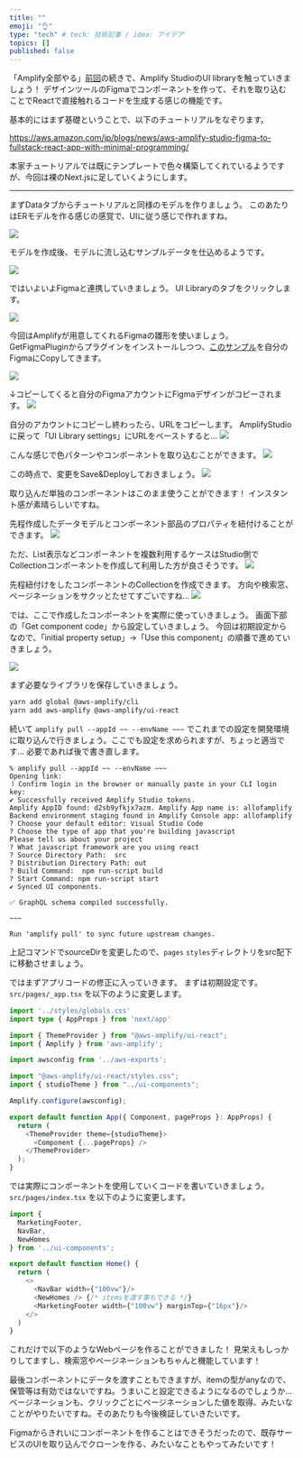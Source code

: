 ```yaml
---
title: ""
emoji: "👌"
type: "tech" # tech: 技術記事 / idea: アイデア
topics: []
published: false
---
```


「Amplify全部やる」[前回](/articles/40f9353f24cc7c.md)の続きで、Amplify StudioのUI libraryを触っていきましょう！
デザインツールのFigmaでコンポーネントを作って、それを取り込むことでReactで直接触れるコードを生成する感じの機能です。


基本的にはまず基礎ということで、以下のチュートリアルをなぞります。

https://aws.amazon.com/jp/blogs/news/aws-amplify-studio-figma-to-fullstack-react-app-with-minimal-programming/

本家チュートリアルでは既にテンプレートで色々構築してくれているようですが、今回は裸のNext.jsに足していくようにします。

---

まずDataタブからチュートリアルと同様のモデルを作りましょう。
このあたりはERモデルを作る感じの感覚で、UIに従う感じで作れますね。

![](/images/1f37a13a177e27/1.png)

モデルを作成後、モデルに流し込むサンプルデータを仕込めるようです。

![](/images/1f37a13a177e27/2.png)

ではいよいよFigmaと連携していきましょう。
UI Libraryのタブをクリックします。

![](/images/1f37a13a177e27/3.png)

今回はAmplifyが用意してくれるFigmaの雛形を使いましょう。
GetFigmaPluginからプラグインをインストールしつつ、[このサンプル](https://www.figma.com/community/file/1047600760128127424)を自分のFigmaにCopyしてきます。

![](/images/1f37a13a177e27/4.png)

↓コピーしてくると自分のFigmaアカウントにFigmaデザインがコピーされます。
![](/images/1f37a13a177e27/5.png)

自分のアカウントにコピーし終わったら、URLをコピーします。
AmplifyStudioに戻って「UI Library settings」にURLをペーストすると…
![](/images/1f37a13a177e27/6.png)


こんな感じで色パターンやコンポーネントを取り込むことができます。
![](/images/1f37a13a177e27/9.png)

この時点で、変更をSave&Deployしておきましょう。
![](/images/1f37a13a177e27/10.png)

取り込んだ単独のコンポーネントはこのまま使うことができます！
インスタント感が素晴らしいですね。

先程作成したデータモデルとコンポーネント部品のプロパティを紐付けることができます。
![](/images/1f37a13a177e27/screencapture-ap-northeast-1-admin-amplifyapp-admin-d2sb9yfkjx7azm-staging-components-editor-c-cs2PwJt2Ao84qCaXAD-2022-12-10-00_13_53.png)

ただ、List表示などコンポーネントを複数利用するケースはStudio側でCollectionコンポーネントを作成して利用した方が良さそうです。
![](/images/1f37a13a177e27/8.png)

先程紐付けをしたコンポーネントのCollectionを作成できます。
方向や検索窓、ページネーションをサクッとたせてすごいですね…
![](/images/1f37a13a177e27/7.png)

では、ここで作成したコンポーネントを実際に使っていきましょう。
画面下部の「Get component code」から設定していきましょう。
今回は初期設定からなので、「initial property setup」→「Use this component」の順番で進めていきましょう。

![](/images/1f37a13a177e27/last.png)



まず必要なライブラリを保存していきましょう。

```sh
yarn add global @aws-amplify/cli
yarn add aws-amplify @aws-amplify/ui-react
```
続いて `amplify pull --appId ~~ --envName ~~~` でこれまでの設定を開発環境に取り込んで行きましょう。ここでも設定を求められますが、ちょっと適当です…
必要であれば後で書き直します。

```
% amplify pull --appId ~~ --envName ~~~
Opening link: 
⠸ Confirm login in the browser or manually paste in your CLI login key:
✔ Successfully received Amplify Studio tokens.
Amplify AppID found: d2sb9yfkjx7azm. Amplify App name is: allofamplify
Backend environment staging found in Amplify Console app: allofamplify
? Choose your default editor: Visual Studio Code
? Choose the type of app that you're building javascript
Please tell us about your project
? What javascript framework are you using react
? Source Directory Path:  src
? Distribution Directory Path: out
? Build Command:  npm run-script build
? Start Command: npm run-script start
✔ Synced UI components.

✅ GraphQL schema compiled successfully.

~~~

Run 'amplify pull' to sync future upstream changes.
```

上記コマンドでsourceDirを変更したので、`pages` `styles`ディレクトリをsrc配下に移動させましょう。

ではまずアプリコードの修正に入っていきます。
まずは初期設定です。
`src/pages/_app.tsx` を以下のように変更します。

```ts
import '../styles/globals.css'
import type { AppProps } from 'next/app'

import { ThemeProvider } from "@aws-amplify/ui-react";
import { Amplify } from 'aws-amplify';

import awsconfig from '../aws-exports';

import "@aws-amplify/ui-react/styles.css";
import { studioTheme } from "../ui-components";

Amplify.configure(awsconfig);

export default function App({ Component, pageProps }: AppProps) {
  return (
    <ThemeProvider theme={studioTheme}>
      <Component {...pageProps} />
    </ThemeProvider>
  );
}
```

では実際にコンポーネントを使用していくコードを書いていきましょう。
`src/pages/index.tsx` を以下のように変更します。


```ts
import { 
  MarketingFooter,
  NavBar,
  NewHomes 
} from '../ui-components';

export default function Home() {
  return (
    <>
      <NavBar width={"100vw"}/>
      <NewHomes /> {/* itemsを渡す事もできる */}
      <MarketingFooter width={"100vw"} marginTop={"16px"}/>
    </>
  )
}

```

これだけで以下のようなWebページを作ることができました！
見栄えもしっかりしてますし、検索窓やページネーションもちゃんと機能しています！

最後コンポーネントにデータを渡すこともできますが、itemの型がanyなので、保管等は有効ではないですね。うまいこと設定できるようになるのでしょうか…
ページネーションも、クリックごとにページネーションした値を取得、みたいなことがやりたいですね。そのあたりも今後検証していきたいです。


Figmaからきれいにコンポーネントを作ることはできそうだったので、既存サービスのUIを取り込んでクローンを作る、みたいなこともやってみたいです！